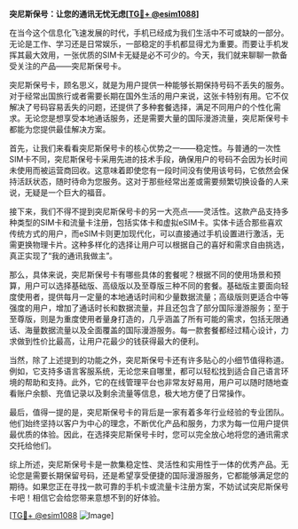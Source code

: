 **突尼斯保号：让您的通讯无忧无虑[[TG💪+ @esim1088](https://t.me/s/esim1088)]**

在当今这个信息化飞速发展的时代，手机已经成为我们生活中不可或缺的一部分。无论是工作、学习还是日常娱乐，一部稳定的手机都显得尤为重要。而要让手机发挥其最大效用，一张优质的SIM卡无疑是必不可少的。今天，我们就来聊聊一款备受关注的产品——突尼斯保号卡。

突尼斯保号卡，顾名思义，就是为用户提供一种能够长期保持号码不丢失的服务。对于经常出国旅行或者需要长期在国外生活的用户来说，这张卡特别有用。它不仅解决了号码容易丢失的问题，还提供了多种套餐选择，满足不同用户的个性化需求。无论您是想享受本地通话服务，还是需要大量的国际漫游流量，突尼斯保号卡都能为您提供最佳解决方案。

首先，让我们来看看突尼斯保号卡的核心优势之一——稳定性。与普通的一次性SIM卡不同，突尼斯保号卡采用先进的技术手段，确保用户的号码不会因为长时间未使用而被运营商回收。这意味着即使您有一段时间没有使用该号码，它依然会保持活跃状态，随时待命为您服务。这对于那些经常出差或需要频繁切换设备的人来说，无疑是一个巨大的福音。

接下来，我们不得不提到突尼斯保号卡的另一大亮点——灵活性。这款产品支持多种类型的SIM卡和流量卡注册，包括实体卡和虚拟eSIM卡。实体卡适合那些喜欢传统方式的用户，而eSIM卡则更加现代化，可以直接通过手机设置进行激活，无需更换物理卡片。这种多样化的选择让用户可以根据自己的喜好和需求自由挑选，真正实现了“我的通讯我做主”。

那么，具体来说，突尼斯保号卡有哪些具体的套餐呢？根据不同的使用场景和预算，用户可以选择基础版、高级版以及至尊版三种不同的套餐。基础版主要面向轻度使用者，提供每月一定量的本地通话时间和少量数据流量；高级版则更适合中等强度的用户，增加了通话时长和数据流量，并且还包含了部分国际漫游服务；至于至尊版，则是为重度使用者量身打造的，几乎涵盖了所有可能的需求，包括无限通话、海量数据流量以及全面覆盖的国际漫游服务。每一款套餐都经过精心设计，力求做到性价比最高，让用户花最少的钱获得最大的便利。

当然，除了上述提到的功能之外，突尼斯保号卡还有许多贴心的小细节值得称道。例如，它支持多语言客服系统，无论您来自哪里，都可以轻松找到适合自己语言环境的帮助和支持。此外，它的在线管理平台也非常友好易用，用户可以随时随地查看账户余额、充值记录以及剩余流量等信息，极大地方便了日常操作。

最后，值得一提的是，突尼斯保号卡的背后是一家有着多年行业经验的专业团队。他们始终坚持以客户为中心的理念，不断优化产品和服务，力求为每一位用户提供最优质的体验。因此，在选择突尼斯保号卡时，您可以完全放心地将您的通讯需求交托给他们。

综上所述，突尼斯保号卡是一款集稳定性、灵活性和实用性于一体的优秀产品。无论您是需要长期保留号码，还是希望享受便捷的国际漫游服务，它都能够满足您的期待。如果您正在寻找一款可靠的手机卡或流量卡注册方案，不妨试试突尼斯保号卡吧！相信它会给您带来意想不到的好体验。

[[TG💪+ @esim1088](https://t.me/s/esim1088) ![Image](https://i.postimg.cc/4NQfJmqS/Snipaste-2025-05-13-00-14-12.png)]